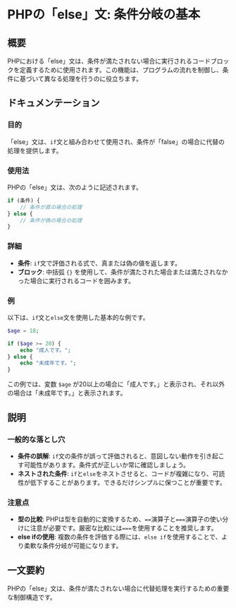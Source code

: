 <!--
Meta Description: # PHPの「else」文: 条件分岐の基本 ## 概要 PHPにおける「else」文は、条件が満たされない場合に実行されるコードブロックを定義するために使用されます。この機能は、プログラムの流れを制御し、条件に基づいて異なる処理を行うのに役立ちます。 ## ドキュメンテーション ### 目的 「e...
Meta Keywords: else, phpの, age, php, echo
-->

# PHPの「else」文: 条件分岐の基本

## 概要
PHPにおける「else」文は、条件が満たされない場合に実行されるコードブロックを定義するために使用されます。この機能は、プログラムの流れを制御し、条件に基づいて異なる処理を行うのに役立ちます。

## ドキュメンテーション
### 目的
「else」文は、`if`文と組み合わせて使用され、条件が「false」の場合に代替の処理を提供します。

### 使用法
PHPの「else」文は、次のように記述されます。

```php
if (条件) {
    // 条件が真の場合の処理
} else {
    // 条件が偽の場合の処理
}
```

### 詳細
- **条件**: `if`文で評価される式で、真または偽の値を返します。
- **ブロック**: 中括弧 `{}` を使用して、条件が満たされた場合または満たされなかった場合に実行されるコードを囲みます。

### 例
以下は、`if`文と`else`文を使用した基本的な例です。

```php
$age = 18;

if ($age >= 20) {
    echo "成人です。";
} else {
    echo "未成年です。";
}
```

この例では、変数 `$age` が20以上の場合に「成人です。」と表示され、それ以外の場合は「未成年です。」と表示されます。

## 説明
### 一般的な落とし穴
- **条件の誤解**: `if`文の条件が誤って評価されると、意図しない動作を引き起こす可能性があります。条件式が正しいか常に確認しましょう。
- **ネストされた条件**: `if`と`else`をネストさせると、コードが複雑になり、可読性が低下することがあります。できるだけシンプルに保つことが重要です。

### 注意点
- **型の比較**: PHPは型を自動的に変換するため、`==`演算子と`===`演算子の使い分けに注意が必要です。厳密な比較には`===`を使用することを推奨します。
- **else ifの使用**: 複数の条件を評価する際には、`else if`を使用することで、より柔軟な条件分岐が可能になります。

## 一文要約
PHPの「else」文は、条件が満たされない場合に代替処理を実行するための重要な制御構造です。